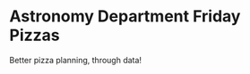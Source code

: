 Astronomy Department Friday Pizzas
==================================

Better pizza planning, through data!
